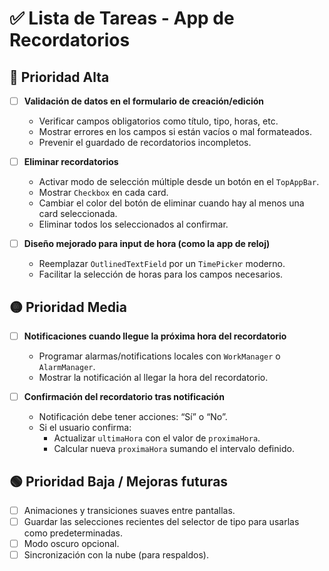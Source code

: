# ✅ Lista de Tareas - App de Recordatorios

## 🔴 Prioridad Alta

- [ ] **Validación de datos en el formulario de creación/edición**
  - Verificar campos obligatorios como título, tipo, horas, etc.
  - Mostrar errores en los campos si están vacíos o mal formateados.
  - Prevenir el guardado de recordatorios incompletos.

- [ ] **Eliminar recordatorios**
  - Activar modo de selección múltiple desde un botón en el `TopAppBar`.
  - Mostrar `Checkbox` en cada card.
  - Cambiar el color del botón de eliminar cuando hay al menos una card seleccionada.
  - Eliminar todos los seleccionados al confirmar.

- [ ] **Diseño mejorado para input de hora (como la app de reloj)**
  - Reemplazar `OutlinedTextField` por un `TimePicker` moderno.
  - Facilitar la selección de horas para los campos necesarios.

## 🟡 Prioridad Media

- [ ] **Notificaciones cuando llegue la próxima hora del recordatorio**
  - Programar alarmas/notifications locales con `WorkManager` o `AlarmManager`.
  - Mostrar la notificación al llegar la hora del recordatorio.

- [ ] **Confirmación del recordatorio tras notificación**
  - Notificación debe tener acciones: “Sí” o “No”.
  - Si el usuario confirma:
    - Actualizar `ultimaHora` con el valor de `proximaHora`.
    - Calcular nueva `proximaHora` sumando el intervalo definido.

## 🟢 Prioridad Baja / Mejoras futuras

- [ ] Animaciones y transiciones suaves entre pantallas.
- [ ] Guardar las selecciones recientes del selector de tipo para usarlas como predeterminadas.
- [ ] Modo oscuro opcional.
- [ ] Sincronización con la nube (para respaldos).
